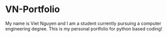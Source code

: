 # VN-Portfolio
My name is Viet Nguyen and I am a student currently pursuing a computer engineering degree.
This is my personal portfolio for python based coding!